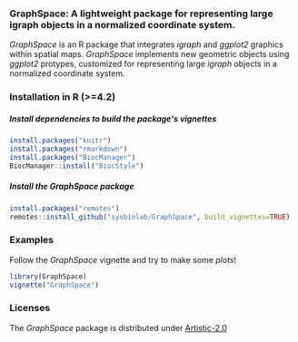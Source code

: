 ### GraphSpace: A lightweight package for representing large igraph objects in a normalized coordinate system.

*GraphSpace* is an R package that integrates *igraph* and *ggplot2* graphics within spatial maps. *GraphSpace* implements new geometric objects using *ggplot2* protypes, customized for representing large *igraph* objects in a normalized coordinate system.

### Installation in R (>=4.2)

##### Install dependencies to build the package's vignettes

```r
install.packages("knitr")
install.packages("rmarkdown")
install.packages("BiocManager")
BiocManager::install("BiocStyle")
```

##### Install the GraphSpace package

```r
install.packages("remotes")
remotes::install_github("sysbiolab/GraphSpace", build_vignettes=TRUE)
```

### Examples

Follow the *GraphSpace* vignette and try to make some *plots*!

```r
library(GraphSpace)
vignette("GraphSpace")
```

### Licenses

The *GraphSpace* package is distributed under [Artistic-2.0](https://www.r-project.org/Licenses/Artistic-2.0)
